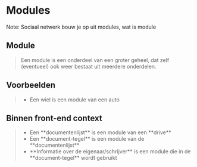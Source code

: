 # Modules

Note:
Sociaal netwerk bouw je op uit modules, wat is module


## Module

> Een module is een onderdeel van een groter geheel, dat zelf (eventueel) ook weer bestaat uit meerdere onderdelen.


## Voorbeelden

> * Een wiel is een module van een auto


## Binnen front-end context

<blockquote>
<ul>
<li class="fragment">Een **documentenlijst** is een module van een **drive**</li>
<li class="fragment">Een **document-tegel** is een module van de **documentenlijst**</li>
<li class="fragment">**Informatie over de eigenaar/schrijver** is een module die in de **document-tegel** wordt gebruikt</li>
</ul>
</blockquote>
